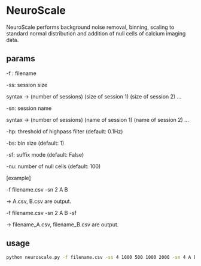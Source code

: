 # NeuroScale
NeuroScale performs background noise removal, binning, scaling to standard normal distribution and addition of null cells of calcium imaging data.

## params
-f : filename

-ss: session size 

syntax -> (number of sessions) (size of session 1) (size of session 2) ...

-sn: session name

syntax -> (number of sessions) (name of session 1) (name of session 2) ...

-hp: threshold of highpass filter (default: 0.1Hz)

-bs: bin size (default: 1)

-sf: suffix mode (default: False)

-nu: number of null cells (default: 100)

[example]

-f filename.csv -sn 2 A B

-> A.csv, B.csv are output.

-f filename.csv -sn 2 A B -sf

-> filename_A.csv, filename_B.csv are output.

## usage
```bash
python neuroscale.py -f filename.csv -ss 4 1000 500 1000 2000 -sn 4 A B C D -hp 0.1 -bs 1 -sf
```